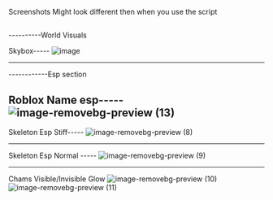 Screenshots Might look different then when you use the script


##
----------World Visuals


Skybox-----
![image](https://user-images.githubusercontent.com/49299203/210136788-21c0d2d1-cd06-453e-afcb-932cb0527926.png)


-------------------------
------------Esp section

Roblox Name esp-----
![image-removebg-preview (13)](https://user-images.githubusercontent.com/49299203/210136707-213f55c2-99a3-4b7e-b656-af4cbe24e45c.png)
----------------------


Skeleton Esp Stiff-----
![image-removebg-preview (8)](https://user-images.githubusercontent.com/49299203/210136139-3adc9223-25b7-4b6e-9630-7704157d73d0.png)


---------------------------
Skeleton Esp Normal -----
![image-removebg-preview (9)](https://user-images.githubusercontent.com/49299203/210136377-209199d4-6956-46f5-b518-702d218b75cb.png)


---------------------------
Chams Visible/Invisible Glow
![image-removebg-preview (10)](https://user-images.githubusercontent.com/49299203/210136541-b9bc6ba9-3047-473c-9c35-18a9e67285c3.png)
![image-removebg-preview (11)](https://user-images.githubusercontent.com/49299203/210136558-da6cf350-125a-4bea-8383-0e4581a0a501.png)

